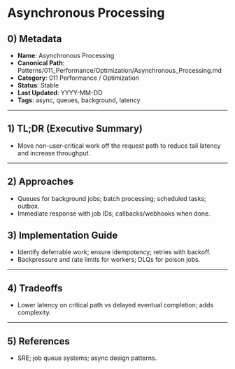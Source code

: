 # Asynchronous Processing

## 0) Metadata
- **Name**: Asynchronous Processing
- **Canonical Path**: Patterns/011_Performance/Optimization/Asynchronous_Processing.md
- **Category**: 011 Performance / Optimization
- **Status**: Stable
- **Last Updated**: YYYY-MM-DD
- **Tags**: async, queues, background, latency

---

## 1) TL;DR (Executive Summary)
- Move non-user-critical work off the request path to reduce tail latency and increase throughput.

---

## 2) Approaches
- Queues for background jobs; batch processing; scheduled tasks; outbox.
- Immediate response with job IDs; callbacks/webhooks when done.

## 3) Implementation Guide
- Identify deferrable work; ensure idempotency; retries with backoff.
- Backpressure and rate limits for workers; DLQs for poison jobs.

---

## 4) Tradeoffs
- Lower latency on critical path vs delayed eventual completion; adds complexity.

---

## 5) References
- SRE; job queue systems; async design patterns.

